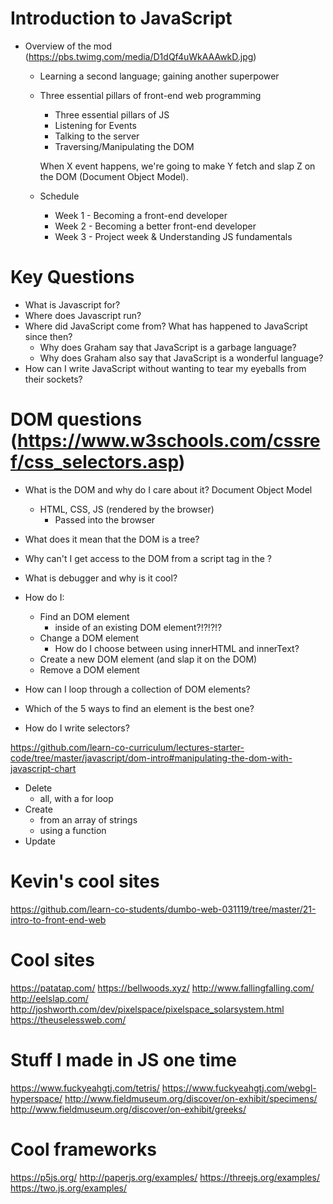 # Introduction to JavaScript
* Overview of the mod (https://pbs.twimg.com/media/D1dQf4uWkAAAwkD.jpg)
  * Learning a second language; gaining another superpower
  * Three essential pillars of front-end web programming
    * Three essential pillars of JS

    - Listening for Events
    - Talking to the server
    - Traversing/Manipulating the DOM

    When X event happens,
    we're going to make Y fetch
    and slap Z on the DOM (Document Object Model).


  * Schedule
    * Week 1 - Becoming a front-end developer
    * Week 2 - Becoming a better front-end developer
    * Week 3 - Project week & Understanding JS fundamentals

# Key Questions
* What is Javascript for?
* Where does Javascript run?
* Where did JavaScript come from? What has happened to JavaScript since then?
  * Why does Graham say that JavaScript is a garbage language?
  * Why does Graham also say that JavaScript is a wonderful language?
* How can I write JavaScript without wanting to tear my eyeballs from their sockets?

# DOM questions (https://www.w3schools.com/cssref/css_selectors.asp)
* What is the DOM and why do I care about it?
  Document Object Model
  - HTML, CSS, JS (rendered by the browser)
    - Passed into the browser

* What does it mean that the DOM is a tree?
* Why can't I get access to the DOM from a script tag in the <head>?
* What is debugger and why is it cool?
* How do I:
  * Find an DOM element
    * inside of an existing DOM element?!?!?!?
  * Change a DOM element
    * How do I choose between using innerHTML and innerText?
  * Create a new DOM element (and slap it on the DOM)
  * Remove a DOM element
* How can I loop through a collection of DOM elements?
* Which of the 5 ways to find an element is the best one?
* How do I write selectors?

https://github.com/learn-co-curriculum/lectures-starter-code/tree/master/javascript/dom-intro#manipulating-the-dom-with-javascript-chart

* Delete
  * all, with a for loop
* Create
  * from an array of strings
  * using a function
* Update

# Kevin's cool sites
https://github.com/learn-co-students/dumbo-web-031119/tree/master/21-intro-to-front-end-web

# Cool sites
https://patatap.com/
https://bellwoods.xyz/
http://www.fallingfalling.com/
http://eelslap.com/
http://joshworth.com/dev/pixelspace/pixelspace_solarsystem.html
https://theuselessweb.com/

# Stuff I made in JS one time
https://www.fuckyeahgtj.com/tetris/
https://www.fuckyeahgtj.com/webgl-hyperspace/
http://www.fieldmuseum.org/discover/on-exhibit/specimens/
http://www.fieldmuseum.org/discover/on-exhibit/greeks/

# Cool frameworks
https://p5js.org/
http://paperjs.org/examples/
https://threejs.org/examples/
https://two.js.org/examples/
